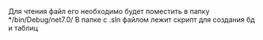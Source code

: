 Для чтения файл его необходимо будет поместить в папку */bin/Debug/net7.0/
В папке с .sln файлом лежит скрипт для создания бд и таблиц 
